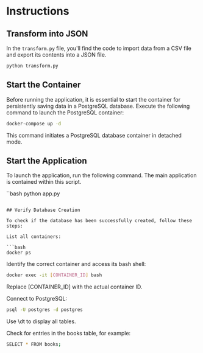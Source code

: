 # Instructions

## Transform into JSON

In the `transform.py` file, you'll find the code to import data from a CSV file and export its contents into a JSON file.

```bash
python transform.py
```

## Start the Container
Before running the application, it is essential to start the container for persistently saving data in a PostgreSQL database. Execute the following command to launch the PostgreSQL container:

```bash
docker-compose up -d
```
This command initiates a PostgreSQL database container in detached mode.

## Start the Application
To launch the application, run the following command. The main application is contained within this script.

``bash
python app.py
```

## Verify Database Creation

To check if the database has been successfully created, follow these steps:

List all containers:

```bash
docker ps
```

Identify the correct container and access its bash shell:

```bash
docker exec -it [CONTAINER_ID] bash
```
Replace [CONTAINER_ID] with the actual container ID.

Connect to PostgreSQL:
```bash
psql -U postgres -d postgres
```

Use <bold>\dt</bold> to display all tables.

Check for entries in the books table, for example:

```bash
SELECT * FROM books;
```

